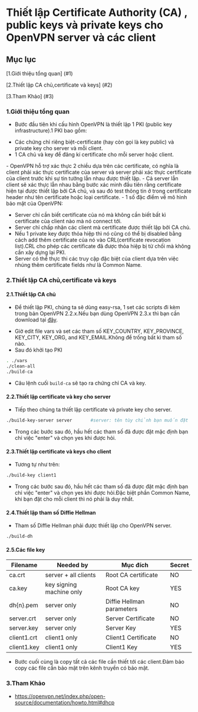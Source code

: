 # Thiết lập Certificate Authority (CA) , public keys và private keys cho OpenVPN server và các client
## Mục lục
[1.Giới thiệu tổng quan]	(#1)

[2.Thiết lập CA chủ,certificate và keys]	(#2)

[3.Tham Khảo] (#3)

<a name="1"></a>
### 1.Giới thiệu tổng quan
- Bước đầu tiên khi cấu hình OpenVPN là thiết lập 1 PKI (public key infrastructure).1 PKI bao gồm:
<ul>
	<li>Các chứng chỉ riêng biệt-certificate (hay còn gọi là key public) và private key cho server và mỗi client.</li>
	<li>1 CA chủ và key để đăng kí certificate cho mỗi server hoặc client.</li>
</ul>
- OpenVPN hỗ trợ xác thực 2 chiều dựa trên các certificate, có nghĩa là client phải xác thực certificate của server và server phải xác thực certificate của client trước khi sự tin tưởng lẫn nhau được thiết lập.
- Cả server lẫn client sẽ xác thực lẫn nhau bằng bước xác minh đầu tiên rằng certificate hiện tại được thiết lập bởi CA chủ, và sau đó test thông tin ở trong certificate header như tên certificate hoặc loại certificate.
- 1 số đặc điểm về mô hình bảo mật của OpenVPN:
<ul>
	<li>Server chỉ cần biết certificate của nó mà không cần biết bất kì certificate của client nào mà nó connect tới.</li>
	<li>Server chỉ chấp nhận các client mà certificate được thiết lập bởi CA chủ.</li>
	<li>Nếu 1 private key được thỏa hiệp thì nó cũng có thể bị disabled bằng cách add thêm certificate của nó vào CRL(certificate revocation list).CRL cho phép các certificate đã được thỏa hiệp bị từ chối mà không cần xây dựng lại PKI.</li>
	<li>Server có thể thực thi các truy cập đặc biệt của client dựa trên việc nhúng thêm certificate fields như là Common Name.</li>
</ul>

<a name="2"></a>
### 2.Thiết lập CA chủ,certificate và keys
#### 2.1.Thiết lập CA chủ
- Để thiết lập PKI, chúng ta sẽ dùng easy-rsa, 1 set các scripts đi kèm trong bản OpenVPN 2.2.x.Nếu bạn dùng OpenVPN 2.3.x thì bạn cần download tại <a href="https://github.com/OpenVPN/easy-rsa">đây</a>.</p>
- Giờ edit file vars và set các tham số KEY_COUNTRY, KEY_PROVINCE, KEY_CITY, KEY_ORG, and KEY_EMAIL.Không để trống bất kì tham số nào.
- Sau đó khởi tạo PKI
```sh
. ./vars
./clean-all
./build-ca
```
- Câu lệnh cuối `build-ca` sẽ tạo ra chứng chỉ CA và key.

#### 2.2.Thiết lập certificate và key cho server
- Tiếp theo chúng ta thiết lập certificate và private key cho server.
```sh
./build-key-server server		#server: tên tùy chỉnh bạn muốn đặt
```
- Trong các bước sau đó, hầu hết các tham số đã được đặt mặc định bạn chỉ việc "enter" và chọn yes khi được hỏi.

#### 2.3.Thiết lập certificate và keys cho client
- Tương tự như trên:
```sh
./build-key client1			
```
- Trong các bước sau đó, hầu hết các tham số đã được đặt mặc định bạn chỉ việc "enter" và chọn yes khi được hỏi.Đặc biệt phần Common Name, khi bạn đặt cho mỗi client thì nó phải là duy nhất.

#### 2.4.Thiết lập tham số Diffie Hellman
- Tham số Diffie Hellman phải được thiết lập cho OpenVPN server.
```sh
./build-dh
```

#### 2.5.Các file key
Filename | Needed by | Mục đích | Secret |
--- | --- | --- | --- |
ca.crt	| server + all clients	| Root CA certificate	| NO | 
ca.key	| key signing machine only	| Root CA key	| YES |
dh{n}.pem	| server only	| Diffie Hellman parameters	| NO |
server.crt	| server only	| Server Certificate	| NO |
server.key	| server only	| Server Key	| YES |
client1.crt	| client1 only	| Client1 Certificate	| NO |
client1.key	| client1 only	| Client1 Key	| YES |

- Bước cuối cùng là copy tất cả các file cần thiết tới các client.Đảm bảo copy các file cần bảo mật trên kênh truyền có bảo mật.

<a name="3"></a>
### 3.Tham Khảo
- https://openvpn.net/index.php/open-source/documentation/howto.html#dhcp
###
